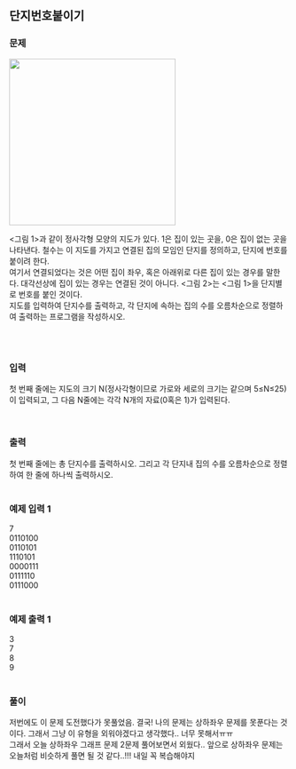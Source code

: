 ## 단지번호붙이기 

### 문제

<img src="https://www.acmicpc.net/upload/images/ITVH9w1Gf6eCRdThfkegBUSOKd.png" width = 300>  


<그림 1>과 같이 정사각형 모양의 지도가 있다. 1은 집이 있는 곳을, 0은 집이 없는 곳을 나타낸다. 철수는 이 지도를 가지고 연결된 집의 모임인 단지를 정의하고, 단지에 번호를 붙이려 한다.  
 여기서 연결되었다는 것은 어떤 집이 좌우, 혹은 아래위로 다른 집이 있는 경우를 말한다. 대각선상에 집이 있는 경우는 연결된 것이 아니다. <그림 2>는 <그림 1>을 단지별로 번호를 붙인 것이다.  
  지도를 입력하여 단지수를 출력하고, 각 단지에 속하는 집의 수를 오름차순으로 정렬하여 출력하는 프로그램을 작성하시오.


<br>

#

### 입력
첫 번째 줄에는 지도의 크기 N(정사각형이므로 가로와 세로의 크기는 같으며 5≤N≤25)이 입력되고, 그 다음 N줄에는 각각 N개의 자료(0혹은 1)가 입력된다.

<br>

### 출력
첫 번째 줄에는 총 단지수를 출력하시오. 그리고 각 단지내 집의 수를 오름차순으로 정렬하여 한 줄에 하나씩 출력하시오.

#

### 예제 입력 1 
7  
0110100  
0110101  
1110101  
0000111  
0111110  
0111000  
<br>

### 예제 출력 1 
3  
7  
8  
9

#
### 풀이

저번에도 이 문제 도전했다가 못풀었음. 결국! 나의 문제는 상하좌우 문제를 못푼다는 것이다. 그래서 그냥 이 유형을 외워야겠다고 생각했다.. 너무 못해서ㅠㅠ  
그래서 오늘 상하좌우 그래프 문제 2문제 풀어보면서 외웠다.. 앞으로 상하좌우 문제는 오늘처럼 비슷하게 풀면 될 것 같다..!!! 내일 꼭 복습해야지  
